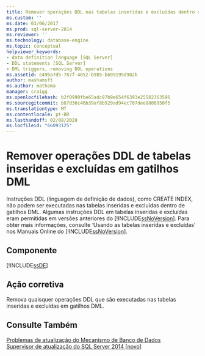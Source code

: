 ```yaml
---
title: Remover operações DDL nas tabelas inseridas e excluídas dentro de gatilhos DML | Microsoft Docs
ms.custom: ''
ms.date: 03/06/2017
ms.prod: sql-server-2014
ms.reviewer: ''
ms.technology: database-engine
ms.topic: conceptual
helpviewer_keywords:
- data definition language [SQL Server]
- DDL statements [SQL Server]
- DML triggers, removing DDL operations
ms.assetid: e49ba7d5-787f-4052-b985-b699195d982b
author: mashamsft
ms.author: mathoma
manager: craigg
ms.openlocfilehash: b2f0990fbe65adc97b9e654f6393e25582363596
ms.sourcegitcommit: b87d36c46b39af8b929ad94ec707dee8800950f5
ms.translationtype: MT
ms.contentlocale: pt-BR
ms.lasthandoff: 02/08/2020
ms.locfileid: "66093125"
---
```

# <a name="remove-ddl-operations-on-the-inserted-and-deleted-tables-inside-dml-triggers"></a>Remover operações DDL de tabelas inseridas e excluídas em gatilhos DML
  Instruções DDL (linguagem de definição de dados), como CREATE INDEX, não podem ser executadas nas tabelas inseridas e excluídas dentro de gatilhos DML. Algumas instruções DDL em tabelas inseridas e excluídas eram permitidas em versões anteriores do [!INCLUDE[ssNoVersion](../../includes/ssnoversion-md.md)]. Para obter mais informações, consulte ‘Usando as tabelas inseridas e excluídas’ nos Manuais Online do [!INCLUDE[ssNoVersion](../../includes/ssnoversion-md.md)].  
  
## <a name="component"></a>Componente  
 [!INCLUDE[ssDE](../../includes/ssde-md.md)]  
  
## <a name="corrective-action"></a>Ação corretiva  
 Remova quaisquer operações DDL que são executadas nas tabelas inseridas e excluídas em gatilhos DML.  
  
## <a name="see-also"></a>Consulte Também  
 [Problemas de atualização do Mecanismo de Banco de Dados](../../../2014/sql-server/install/database-engine-upgrade-issues.md)   
 [Supervisor de atualização do SQL Server 2014 &#91;novo&#93;](sql-server-2014-upgrade-advisor.md)  
  
  

